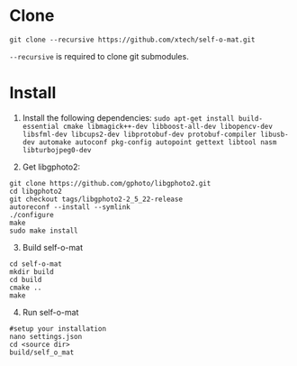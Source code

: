# Clone

```git clone --recursive https://github.com/xtech/self-o-mat.git```

`--recursive` is required to clone git submodules.

# Install

1. Install the following dependencies:
```sudo apt-get install build-essential cmake libmagick++-dev libboost-all-dev libopencv-dev libsfml-dev libcups2-dev libprotobuf-dev protobuf-compiler libusb-dev automake autoconf pkg-config autopoint gettext libtool nasm libturbojpeg0-dev```

2. Get libgphoto2:
```
git clone https://github.com/gphoto/libgphoto2.git
cd libgphoto2
git checkout tags/libgphoto2-2_5_22-release
autoreconf --install --symlink
./configure
make
sudo make install
```

3. Build self-o-mat
```
cd self-o-mat
mkdir build
cd build
cmake ..
make
```

4. Run self-o-mat
```
#setup your installation
nano settings.json
cd <source dir>
build/self_o_mat
```
